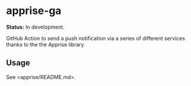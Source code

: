 # apprise-ga

**Status:** In development.

GitHub Action to send a push notification via a series of different services thanks to the the Apprise library

## Usage

See <apprise/README.md>.
